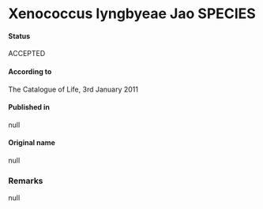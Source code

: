 Xenococcus lyngbyeae Jao SPECIES
=======

#### Status
ACCEPTED

#### According to
The Catalogue of Life, 3rd January 2011

#### Published in
null

#### Original name
null

### Remarks
null